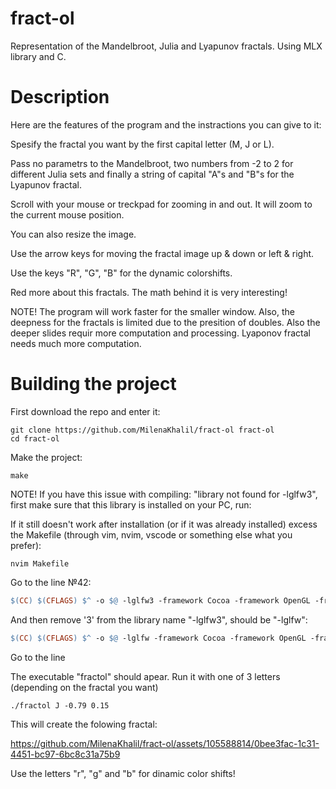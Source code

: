 # fract-ol
Representation of the Mandelbroot, Julia and Lyapunov fractals. Using MLX library and C.

# Description

Here are the features of the program and the instractions you can give to it:


Spesify the fractal you want by the first capital letter (M, J or L).

Pass no parametrs to the Mandelbroot, two numbers from -2 to 2 for different Julia sets and finally a string of capital "A"s and "B"s for the Lyapunov fractal.

Scroll with your mouse or treckpad for zooming in and out. It will zoom to the current mouse position.

You can also resize the image.

Use the arrow keys for moving the fractal image up & down or left & right.

Use the keys "R", "G", "B" for the dynamic colorshifts.

Red more about this fractals. The math behind it is very interesting!

NOTE! The program will work faster for the smaller window. Also, the deepness for the fractals is limited due to the presition of doubles. Also the deeper slides requir more computation and processing. Lyaponov fractal needs much more computation.

# Building the project

First download the repo and enter it:

```console
git clone https://github.com/MilenaKhalil/fract-ol fract-ol
cd fract-ol
```

Make the project:

```console
make
```

NOTE! If you have this issue with compiling: "library not found for -lglfw3", first make sure that this library is installed on your PC, run:

If it still doesn't work after installation (or if it was already installed) excess the Makefile (through vim, nvim, vscode or something else what you prefer):

```console
nvim Makefile
```
Go to the line №42:

```makefile
$(CC) $(CFLAGS) $^ -o $@ -lglfw3 -framework Cocoa -framework OpenGL -framework IOKit
```
And then remove '3' from the library name "-lglfw3", should be "-lglfw":

```makefile
$(CC) $(CFLAGS) $^ -o $@ -lglfw -framework Cocoa -framework OpenGL -framework IOKit
```

Go to the line

The executable "fractol" should apear. Run it with one of 3 letters (depending on the fractal you want)

```console
./fractol J -0.79 0.15
```

This will create the folowing fractal:

https://github.com/MilenaKhalil/fract-ol/assets/105588814/0bee3fac-1c31-4451-bc97-6bc8c31a75b9

Use the letters "r", "g" and "b" for dinamic color shifts!
